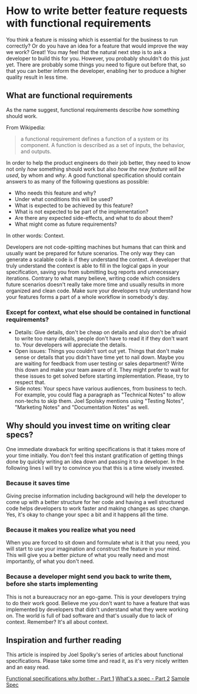 # How to write better feature requests with functional requirements
You think a feature is missing which is essential for the business to run correctly? Or do you have an idea for a feature that would improve the way we work? Great! You may feel that the natural next step is to ask a developer to build this for you. However, you probably shouldn't do this just yet. There are probably some things you need to figure out before that, so that you can better inform the developer, enabling her to produce a higher quality result in less time.

## What are functional requirements
As the name suggest, functional requirements describe *how* something should work.

From Wikipedia:
> a functional requirement defines a function of a system or its component. A function is described as a set of inputs, the behavior, and outputs.

In order to help the product engineers do their job better, they need to know not only *how* something should work but also *how the new feature will be used*, by whom and *why*. A good functional specification should contain answers to as many of the following questions as possible:

- Who needs this feature and why?
- Under what conditions this will be used? 
- What is expected to be achieved by this feature?
- What is not expected to be part of the implementation?
- Are there any expected side-effects, and what to do about them?
- What might come as future requirements?

In other words: Context.

Developers are not code-spitting machines but humans that can think and usually want be prepared for future scenarios. The only way they can generate a scalable code is if they understand the context. A developer that truly understand the context is able to fill in the logical gaps in your specification, saving you from submitting bug reports and unnecessary iterations. Contrary to what many believe, writing code which considers future scenarios doesn't really take more time and usually results in more organized and clean code. Make sure your developers truly understand how your features forms a part of a whole workflow in somebody's day.

### Except for context, what else should be contained in functional requirements?

- Details: Give details, don't be cheap on details and also don't be afraid to write too many details, people don't have to read it if they don't want to. Your developers will appreciate the details.
- Open issues: Things you couldn't sort out yet. Things that don't make sense or details that you didn't have time yet to nail down. Maybe you are waiting for feedback from user testing or sales department? Write this down and make your team aware of it. They might prefer to wait for these issues to get solved before starting implementation. Please, try to respect that.
- Side notes: Your specs have various audiences, from business to tech. For example, you could flag a paragraph as "Technical Notes" to allow non-techs to skip them. Joel Spolsky mentions using "Testing Notes", "Marketing Notes" and "Documentation Notes" as well.

## Why should you invest time on writing clear specs?
One immediate drawback for writing specifications is that it takes more of your time initially. You don't feel this instant gratification of getting things done by quickly writing an idea down and passing it to a developer. In the following lines I will try to convince you that this is a time wisely invested.

### Because it saves time
Giving precise information including background will help the developer to come up with a better structure for her code and having a well structured code helps developers to work faster and making changes as spec change. Yes, it's okay to change your spec a bit and it happens all the time.

### Because it makes you realize what you need
When you are forced to sit down and formulate what is it that you need, you will start to use your imagination and construct the feature in your mind. This will give you a better picture of what you really need and most importantly, of what you don't need.

### Because a developer might send you back to write them, before she starts implementing
This is not a bureaucracy nor an ego-game. This is your developers trying to do their work good. Believe me you don't want to have a feature that was implemented by developers that didn't understand what they were working on. The world is full of bad software and that's usually due to lack of context. Remember? It's all about context.

## Inspiration and further reading
This article is inspired by Joel Spolky's series of articles about functional specifications. Please take some time and read it, as it's very nicely written and an easy read.

[Functional specifications why bother - Part 1](https://www.joelonsoftware.com/2000/10/02/painless-functional-specifications-part-1-why-bother/)
[What's a spec - Part 2](https://www.joelonsoftware.com/2000/10/03/painless-functional-specifications-part-2-whats-a-spec/)
[Sample Spec](http://global.joelonsoftware.com/English/PainlessSpecs/WhatTimeIsIt.html)